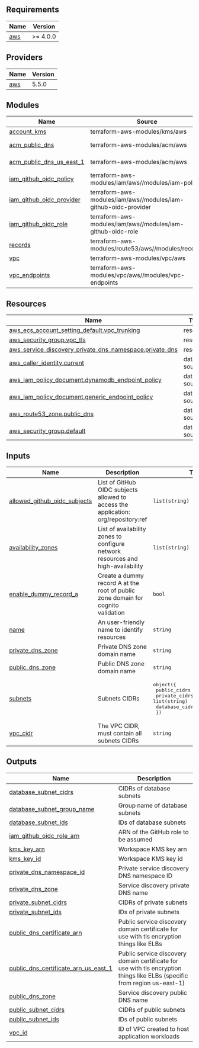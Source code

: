 <!-- BEGIN_TF_DOCS -->
## Requirements

| Name | Version |
|------|---------|
| <a name="requirement_aws"></a> [aws](#requirement\_aws) | >= 4.0.0 |

## Providers

| Name | Version |
|------|---------|
| <a name="provider_aws"></a> [aws](#provider\_aws) | 5.5.0 |

## Modules

| Name | Source | Version |
|------|--------|---------|
| <a name="module_account_kms"></a> [account\_kms](#module\_account\_kms) | terraform-aws-modules/kms/aws | ~> 1.0 |
| <a name="module_acm_public_dns"></a> [acm\_public\_dns](#module\_acm\_public\_dns) | terraform-aws-modules/acm/aws | >= 4.3.2 |
| <a name="module_acm_public_dns_us_east_1"></a> [acm\_public\_dns\_us\_east\_1](#module\_acm\_public\_dns\_us\_east\_1) | terraform-aws-modules/acm/aws | >= 4.3.2 |
| <a name="module_iam_github_oidc_policy"></a> [iam\_github\_oidc\_policy](#module\_iam\_github\_oidc\_policy) | terraform-aws-modules/iam/aws//modules/iam-policy | ~> 5.0 |
| <a name="module_iam_github_oidc_provider"></a> [iam\_github\_oidc\_provider](#module\_iam\_github\_oidc\_provider) | terraform-aws-modules/iam/aws//modules/iam-github-oidc-provider | ~> 5.0 |
| <a name="module_iam_github_oidc_role"></a> [iam\_github\_oidc\_role](#module\_iam\_github\_oidc\_role) | terraform-aws-modules/iam/aws//modules/iam-github-oidc-role | ~> 5.0 |
| <a name="module_records"></a> [records](#module\_records) | terraform-aws-modules/route53/aws//modules/records | >= 2.10.2 |
| <a name="module_vpc"></a> [vpc](#module\_vpc) | terraform-aws-modules/vpc/aws | ~> 3.0 |
| <a name="module_vpc_endpoints"></a> [vpc\_endpoints](#module\_vpc\_endpoints) | terraform-aws-modules/vpc/aws//modules/vpc-endpoints | n/a |

## Resources

| Name | Type |
|------|------|
| [aws_ecs_account_setting_default.vpc_trunking](https://registry.terraform.io/providers/hashicorp/aws/latest/docs/resources/ecs_account_setting_default) | resource |
| [aws_security_group.vpc_tls](https://registry.terraform.io/providers/hashicorp/aws/latest/docs/resources/security_group) | resource |
| [aws_service_discovery_private_dns_namespace.private_dns](https://registry.terraform.io/providers/hashicorp/aws/latest/docs/resources/service_discovery_private_dns_namespace) | resource |
| [aws_caller_identity.current](https://registry.terraform.io/providers/hashicorp/aws/latest/docs/data-sources/caller_identity) | data source |
| [aws_iam_policy_document.dynamodb_endpoint_policy](https://registry.terraform.io/providers/hashicorp/aws/latest/docs/data-sources/iam_policy_document) | data source |
| [aws_iam_policy_document.generic_endpoint_policy](https://registry.terraform.io/providers/hashicorp/aws/latest/docs/data-sources/iam_policy_document) | data source |
| [aws_route53_zone.public_dns](https://registry.terraform.io/providers/hashicorp/aws/latest/docs/data-sources/route53_zone) | data source |
| [aws_security_group.default](https://registry.terraform.io/providers/hashicorp/aws/latest/docs/data-sources/security_group) | data source |

## Inputs

| Name | Description | Type | Default | Required |
|------|-------------|------|---------|:--------:|
| <a name="input_allowed_github_oidc_subjects"></a> [allowed\_github\_oidc\_subjects](#input\_allowed\_github\_oidc\_subjects) | List of GitHub OIDC subjects allowed to access the application: org/repository:ref | `list(string)` | n/a | yes |
| <a name="input_availability_zones"></a> [availability\_zones](#input\_availability\_zones) | List of availability zones to configure network resources and high-availability | `list(string)` | n/a | yes |
| <a name="input_enable_dummy_record_a"></a> [enable\_dummy\_record\_a](#input\_enable\_dummy\_record\_a) | Create a dummy record A at the root of public zone domain for cognito validation | `bool` | `true` | no |
| <a name="input_name"></a> [name](#input\_name) | An user-friendly name to identify resources | `string` | n/a | yes |
| <a name="input_private_dns_zone"></a> [private\_dns\_zone](#input\_private\_dns\_zone) | Private DNS zone domain name | `string` | n/a | yes |
| <a name="input_public_dns_zone"></a> [public\_dns\_zone](#input\_public\_dns\_zone) | Public DNS zone domain name | `string` | n/a | yes |
| <a name="input_subnets"></a> [subnets](#input\_subnets) | Subnets CIDRs | <pre>object({<br>    public_cidrs   = list(string)<br>    private_cidrs  = list(string)<br>    database_cidrs = list(string)<br>  })</pre> | n/a | yes |
| <a name="input_vpc_cidr"></a> [vpc\_cidr](#input\_vpc\_cidr) | The VPC CIDR, must contain all subnets CIDRs | `string` | n/a | yes |

## Outputs

| Name | Description |
|------|-------------|
| <a name="output_database_subnet_cidrs"></a> [database\_subnet\_cidrs](#output\_database\_subnet\_cidrs) | CIDRs of database subnets |
| <a name="output_database_subnet_group_name"></a> [database\_subnet\_group\_name](#output\_database\_subnet\_group\_name) | Group name of database subnets |
| <a name="output_database_subnet_ids"></a> [database\_subnet\_ids](#output\_database\_subnet\_ids) | IDs of database subnets |
| <a name="output_iam_github_oidc_role_arn"></a> [iam\_github\_oidc\_role\_arn](#output\_iam\_github\_oidc\_role\_arn) | ARN of the GitHub role to be assumed |
| <a name="output_kms_key_arn"></a> [kms\_key\_arn](#output\_kms\_key\_arn) | Workspace KMS key arn |
| <a name="output_kms_key_id"></a> [kms\_key\_id](#output\_kms\_key\_id) | Workspace KMS key id |
| <a name="output_private_dns_namespace_id"></a> [private\_dns\_namespace\_id](#output\_private\_dns\_namespace\_id) | Private service discovery DNS namespace ID |
| <a name="output_private_dns_zone"></a> [private\_dns\_zone](#output\_private\_dns\_zone) | Service discovery private DNS name |
| <a name="output_private_subnet_cidrs"></a> [private\_subnet\_cidrs](#output\_private\_subnet\_cidrs) | CIDRs of private subnets |
| <a name="output_private_subnet_ids"></a> [private\_subnet\_ids](#output\_private\_subnet\_ids) | IDs of private subnets |
| <a name="output_public_dns_certificate_arn"></a> [public\_dns\_certificate\_arn](#output\_public\_dns\_certificate\_arn) | Public service discovery domain certificate for use with tls encryption things like ELBs |
| <a name="output_public_dns_certificate_arn_us_east_1"></a> [public\_dns\_certificate\_arn\_us\_east\_1](#output\_public\_dns\_certificate\_arn\_us\_east\_1) | Public service discovery domain certificate for use with tls encryption things like ELBs (specific from region us-east-1) |
| <a name="output_public_dns_zone"></a> [public\_dns\_zone](#output\_public\_dns\_zone) | Service discovery public DNS name |
| <a name="output_public_subnet_cidrs"></a> [public\_subnet\_cidrs](#output\_public\_subnet\_cidrs) | CIDRs of public subnets |
| <a name="output_public_subnet_ids"></a> [public\_subnet\_ids](#output\_public\_subnet\_ids) | IDs of public subnets |
| <a name="output_vpc_id"></a> [vpc\_id](#output\_vpc\_id) | ID of VPC created to host application workloads |
<!-- END_TF_DOCS -->